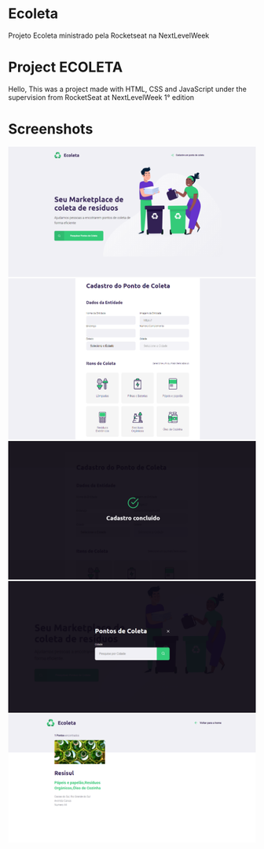 # Ecoleta
Projeto Ecoleta ministrado pela Rocketseat na NextLevelWeek
<h1>Project ECOLETA</h1>
<p>Hello, This was a project made with HTML, CSS and JavaScript under the supervision from RocketSeat at NextLevelWeek 1° edition</p>

# Screenshots

![Background](https://github.com/LucianoPierdona/Ecoleta/blob/master/public/assets/photo1.png)
![Background](https://github.com/LucianoPierdona/Ecoleta/blob/master/public/assets/photo2.png)
![Background](https://github.com/LucianoPierdona/Ecoleta/blob/master/public/assets/photo3.png)
![Background](https://github.com/LucianoPierdona/Ecoleta/blob/master/public/assets/photo4.png)
![Background](https://github.com/LucianoPierdona/Ecoleta/blob/master/public/assets/photo5.png)
